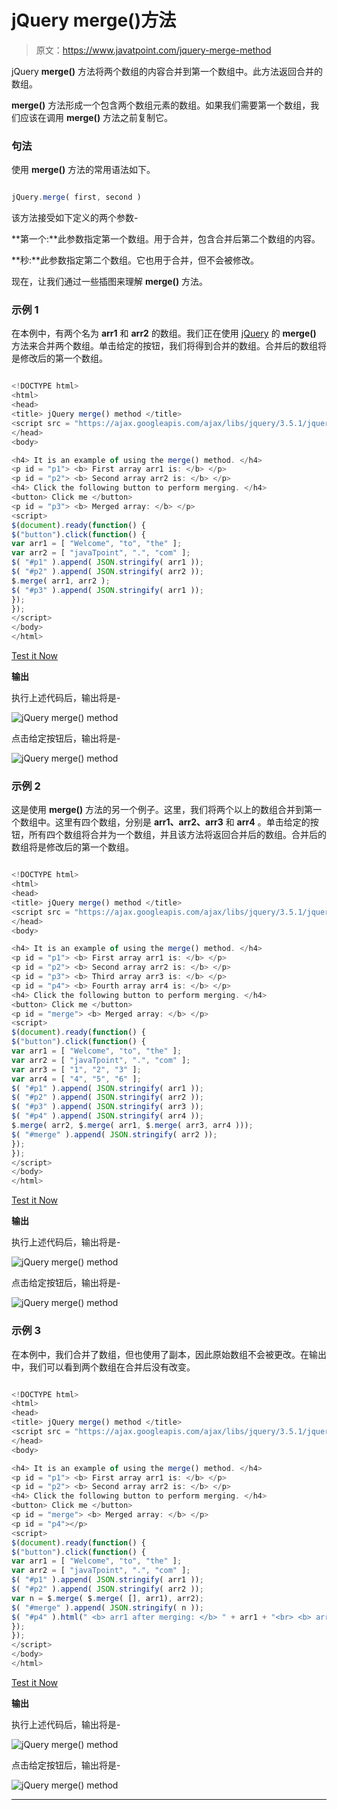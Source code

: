 # jQuery merge()方法

> 原文：<https://www.javatpoint.com/jquery-merge-method>

jQuery **merge()** 方法将两个数组的内容合并到第一个数组中。此方法返回合并的数组。

**merge()** 方法形成一个包含两个数组元素的数组。如果我们需要第一个数组，我们应该在调用 **merge()** 方法之前复制它。

### 句法

使用 **merge()** 方法的常用语法如下。

```js

jQuery.merge( first, second )

```

该方法接受如下定义的两个参数-

**第一个:**此参数指定第一个数组。用于合并，包含合并后第二个数组的内容。

**秒:**此参数指定第二个数组。它也用于合并，但不会被修改。

现在，让我们通过一些插图来理解 **merge()** 方法。

### 示例 1

在本例中，有两个名为 **arr1** 和 **arr2** 的数组。我们正在使用 [jQuery](https://www.javatpoint.com/jquery-tutorial) 的 **merge()** 方法来合并两个数组。单击给定的按钮，我们将得到合并的数组。合并后的数组将是修改后的第一个数组。

```js

<!DOCTYPE html>
<html>
<head>
<title> jQuery merge() method </title>
<script src = "https://ajax.googleapis.com/ajax/libs/jquery/3.5.1/jquery.min.js"> </script>
</head>
<body>

<h4> It is an example of using the merge() method. </h4>
<p id = "p1"> <b> First array arr1 is: </b> </p>
<p id = "p2"> <b> Second array arr2 is: </b> </p>
<h4> Click the following button to perform merging. </h4>
<button> Click me </button>
<p id = "p3"> <b> Merged array: </b> </p>
<script>
$(document).ready(function() {
$("button").click(function() {
var arr1 = [ "Welcome", "to", "the" ];  
var arr2 = [ "javaTpoint", ".", "com" ];
$( "#p1" ).append( JSON.stringify( arr1 ));
$( "#p2" ).append( JSON.stringify( arr2 ));
$.merge( arr1, arr2 );
$( "#p3" ).append( JSON.stringify( arr1 ));
});
});
</script>
</body>
</html>

```

[Test it Now](https://www.javatpoint.com/oprweb/test.jsp?filename=jquery-merge-method1)

**输出**

执行上述代码后，输出将是-

![jQuery merge() method](img/bb6d657e0d1a421fc199800cfdd7ab4e.png)

点击给定按钮后，输出将是-

![jQuery merge() method](img/ae7cd55f6e20478d3a5b6e836db88fed.png)

### 示例 2

这是使用 **merge()** 方法的另一个例子。这里，我们将两个以上的数组合并到第一个数组中。这里有四个数组，分别是 **arr1、arr2、arr3** 和 **arr4** 。单击给定的按钮，所有四个数组将合并为一个数组，并且该方法将返回合并后的数组。合并后的数组将是修改后的第一个数组。

```js

<!DOCTYPE html>
<html>
<head>
<title> jQuery merge() method </title>
<script src = "https://ajax.googleapis.com/ajax/libs/jquery/3.5.1/jquery.min.js"> </script>
</head>
<body>

<h4> It is an example of using the merge() method. </h4>
<p id = "p1"> <b> First array arr1 is: </b> </p>
<p id = "p2"> <b> Second array arr2 is: </b> </p>
<p id = "p3"> <b> Third array arr3 is: </b> </p>
<p id = "p4"> <b> Fourth array arr4 is: </b> </p>
<h4> Click the following button to perform merging. </h4>
<button> Click me </button>
<p id = "merge"> <b> Merged array: </b> </p>
<script>
$(document).ready(function() {
$("button").click(function() {
var arr1 = [ "Welcome", "to", "the" ];  
var arr2 = [ "javaTpoint", ".", "com" ];
var arr3 = [ "1", "2", "3" ];
var arr4 = [ "4", "5", "6" ];
$( "#p1" ).append( JSON.stringify( arr1 ));
$( "#p2" ).append( JSON.stringify( arr2 ));
$( "#p3" ).append( JSON.stringify( arr3 ));
$( "#p4" ).append( JSON.stringify( arr4 ));
$.merge( arr2, $.merge( arr1, $.merge( arr3, arr4 )));
$( "#merge" ).append( JSON.stringify( arr2 ));
});
});
</script>
</body>
</html>

```

[Test it Now](https://www.javatpoint.com/oprweb/test.jsp?filename=jquery-merge-method2)

**输出**

执行上述代码后，输出将是-

![jQuery merge() method](img/79e55a7fa90e56ea35206af6d46a9f5d.png)

点击给定按钮后，输出将是-

![jQuery merge() method](img/b4ad8f0ff5b5411bb17ebb49836d180f.png)

### 示例 3

在本例中，我们合并了数组，但也使用了副本，因此原始数组不会被更改。在输出中，我们可以看到两个数组在合并后没有改变。

```js

<!DOCTYPE html>
<html>
<head>
<title> jQuery merge() method </title>
<script src = "https://ajax.googleapis.com/ajax/libs/jquery/3.5.1/jquery.min.js"> </script>
</head>
<body>

<h4> It is an example of using the merge() method. </h4>
<p id = "p1"> <b> First array arr1 is: </b> </p>
<p id = "p2"> <b> Second array arr2 is: </b> </p>
<h4> Click the following button to perform merging. </h4>
<button> Click me </button>
<p id = "merge"> <b> Merged array: </b> </p>
<p id = "p4"></p>
<script>
$(document).ready(function() {
$("button").click(function() {
var arr1 = [ "Welcome", "to", "the" ];  
var arr2 = [ "javaTpoint", ".", "com" ];
$( "#p1" ).append( JSON.stringify( arr1 ));
$( "#p2" ).append( JSON.stringify( arr2 ));
var n = $.merge( $.merge( [], arr1), arr2);
$( "#merge" ).append( JSON.stringify( n ));
$( "#p4" ).html(" <b> arr1 after merging: </b> " + arr1 + "<br> <b> arr2 after merging: </b> " + arr2 );
});
});
</script>
</body>
</html>

```

[Test it Now](https://www.javatpoint.com/oprweb/test.jsp?filename=jquery-merge-method3)

**输出**

执行上述代码后，输出将是-

![jQuery merge() method](img/1d15a0b8e2e824c66b35fcf7b765b2e6.png)

点击给定按钮后，输出将是-

![jQuery merge() method](img/0165c4f984e2476f8b3071ad4ed54dbe.png)

* * *